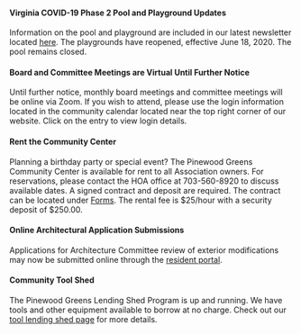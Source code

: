 #### Virginia COVID-19 Phase 2 Pool and Playground Updates

Information on the pool and playground are included in our latest newsletter located [here](http://us11.campaign-archive.com/?u=ccb02905102f08c37b4d2ec3e&id=9045a9167a). The playgrounds have reopened, effective June 18, 2020. The pool remains closed. 

#### Board and Committee Meetings are Virtual Until Further Notice

Until further notice, monthly board meetings and committee meetings will be online via Zoom. If you wish to attend, please use the login information located in the community calendar located near the top right corner of our website. Click on the entry to view login details.

#### Rent the Community Center

Planning a birthday party or special event? The Pinewood Greens Community Center is available for rent to all Association owners. For reservations, please contact the HOA office at 703-560-8920 to discuss available dates. A signed contract and deposit are required. The contract can be located under [Forms](forms.html). The rental fee is $25/hour with a security deposit of $250.00.

#### Online Architectural Application Submissions

Applications for Architecture Committee review of exterior modifications may now be submitted online through the [resident portal](http://www.ciranet.com/ResidentPortal).

#### Community Tool Shed

The Pinewood Greens Lending Shed Program is up and running. We have tools and other equipment available to borrow at no charge. Check out our [tool lending shed page](toolshed.html) for more details.
